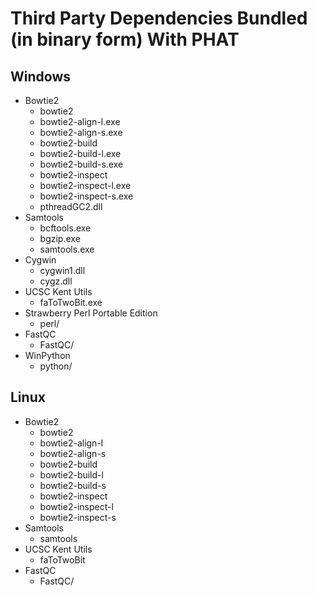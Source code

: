 # Third Party Dependencies Bundled (in binary form) With PHAT

## Windows
- Bowtie2  
    - bowtie2
    - bowtie2-align-l.exe
    - bowtie2-align-s.exe
    - bowtie2-build
    - bowtie2-build-l.exe
    - bowtie2-build-s.exe
    - bowtie2-inspect
    - bowtie2-inspect-l.exe
    - bowtie2-inspect-s.exe
    - pthreadGC2.dll
- Samtools
    - bcftools.exe
    - bgzip.exe
    - samtools.exe
- Cygwin
    - cygwin1.dll
    - cygz.dll
- UCSC Kent Utils
    - faToTwoBit.exe
- Strawberry Perl Portable Edition
    - perl/
- FastQC
    - FastQC/
- WinPython
    - python/


## Linux
- Bowtie2
    - bowtie2
    - bowtie2-align-l
    - bowtie2-align-s
    - bowtie2-build
    - bowtie2-build-l
    - bowtie2-build-s
    - bowtie2-inspect
    - bowtie2-inspect-l
    - bowtie2-inspect-s
- Samtools
    - samtools
- UCSC Kent Utils
    - faToTwoBit
- FastQC
    - FastQC/
